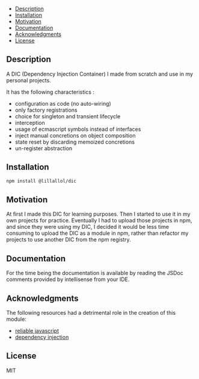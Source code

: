 -   [Description](#description)
-   [Installation](#installation)
-   [Motivation](#motivation)
-   [Documentation](#documentation)
-   [Acknowledgments](#acknowledgments)
-   [License](#license)

## Description

A DIC (Dependency Injection Container) I made from scratch and use in my personal projects.

It has the following characteristics :

-   configuration as code (no auto-wiring)
-   only factory registrations
-   choice for singleton and transient lifecycle
-   interception
-   usage of ecmascript symbols instead of interfaces
-   inject manual concretions on object composition
-   state reset by discarding memoized concretions
-   un-register abstraction

## Installation

```bash
npm install @lillallol/dic
```

## Motivation

At first I made this DIC for learning purposes. Then I started to use it in my own projects for practice. Eventually I had to upload those projects in npm, and since they were using my DIC, I decided it would be less time consuming to upload the DIC as a module in npm, rather than refactor my projects to use another DIC from the npm registry.

## Documentation

For the time being the documentation is available by reading the JSDoc comments provided by intellisense from your IDE.

## Acknowledgments

The following resources had a detrimental role in the creation of this module:

-   [reliable javascript](https://www.amazon.com/Reliable-JavaScript-Safely-Dangerous-Language/dp/1119028728/ref=sr_1_1?dchild=1&keywords=reliable+javascript&qid=1603887365&sr=8-1)
-   [dependency injection](https://www.amazon.com/Dependency-Injection-Principles-Practices-Patterns/dp/161729473X/ref=sr_1_1?dchild=1&keywords=dependency+injection&qid=1603887468&sr=8-1)

## License

MIT
